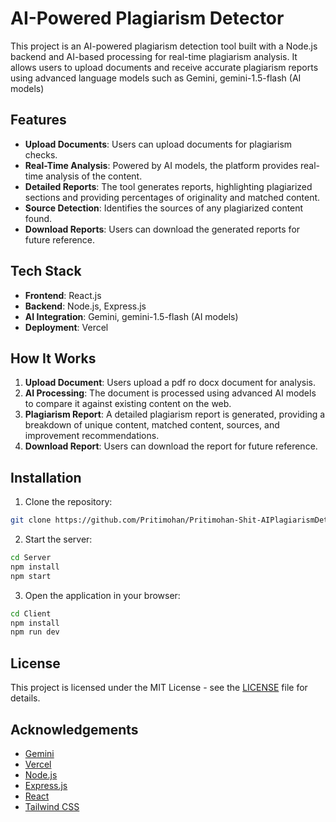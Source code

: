 # AI-Powered Plagiarism Detector

This project is an AI-powered plagiarism detection tool built with a Node.js backend and AI-based processing for real-time plagiarism analysis. It allows users to upload documents and receive accurate plagiarism reports using advanced language models such as Gemini, gemini-1.5-flash (AI models)

## Features

- **Upload Documents**: Users can upload documents for plagiarism checks.
- **Real-Time Analysis**: Powered by AI models, the platform provides real-time analysis of the content.
- **Detailed Reports**: The tool generates reports, highlighting plagiarized sections and providing percentages of originality and matched content.
- **Source Detection**: Identifies the sources of any plagiarized content found.
- **Download Reports**: Users can download the generated reports for future reference.

## Tech Stack
- **Frontend**: React.js
- **Backend**: Node.js, Express.js
- **AI Integration**: Gemini, gemini-1.5-flash (AI models)
- **Deployment**: Vercel

## How It Works

1. **Upload Document**: Users upload a pdf ro docx document for analysis.
2. **AI Processing**: The document is processed using advanced AI models to compare it against existing content on the web.
3. **Plagiarism Report**: A detailed plagiarism report is generated, providing a breakdown of unique content, matched content, sources, and improvement recommendations.
4. **Download Report**: Users can download the report for future reference.

## Installation

1. Clone the repository:

```bash
git clone https://github.com/Pritimohan/Pritimohan-Shit-AIPlagiarismDetector.git
```

2. Start the server:

```bash
cd Server
npm install
npm start
```

3. Open the application in your browser:

```bash
cd Client
npm install
npm run dev
```

## License

This project is licensed under the MIT License - see the [LICENSE](LICENSE) file for details.

## Acknowledgements

- [Gemini](https://gemini.com)
- [Vercel](https://vercel.com)
- [Node.js](https://nodejs.org)
- [Express.js](https://expressjs.com)
- [React](https://reactjs.org)
- [Tailwind CSS](https://tailwindcss.com)








